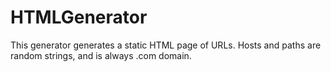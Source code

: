 # HTMLGenerator
This generator generates a static HTML page of URLs. Hosts and paths are random strings, and is always .com domain.